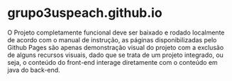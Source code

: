 # grupo3uspeach.github.io

O Projeto completamente funcional deve ser baixado e rodado localmente de acordo com o manual de instrução,
as páginas disponibilizadas pelo Github Pages são apenas demonstração visual do projeto com a exclusão de alguns recursos visuais,
dado que se trata de um projeto integrado, ou seja, o conteúdo do front-end interage diretamente com o conteúdo em java do back-end.
